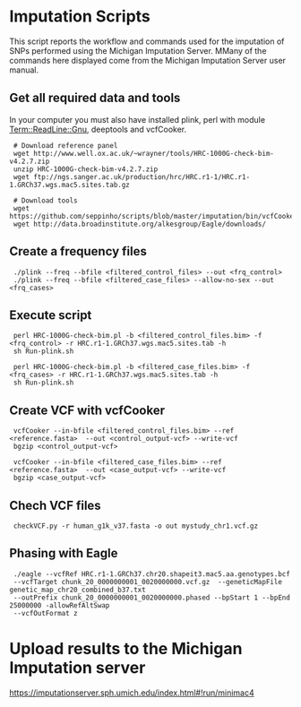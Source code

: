 # Imputation Scripts

This script reports the workflow and commands used for the imputation of SNPs performed using the Michigan Imputation Server. MMany of the commands here displayed come from the Michigan Imputation Server user manual.

 ## Get all required data and tools  
 In your computer you must also have installed plink, perl with module [Term::ReadLine::Gnu](https://coderwall.com/p/kk0hqw/perl-install-term-readline-gnu-on-osx), deeptools and vcfCooker.  
 
     # Download reference panel
     wget http://www.well.ox.ac.uk/~wrayner/tools/HRC-1000G-check-bim-v4.2.7.zip
     unzip HRC-1000G-check-bim-v4.2.7.zip
     wget ftp://ngs.sanger.ac.uk/production/hrc/HRC.r1-1/HRC.r1-1.GRCh37.wgs.mac5.sites.tab.gz
     
     # Download tools
     wget https://github.com/seppinho/scripts/blob/master/imputation/bin/vcfCooker
     wget http://data.broadinstitute.org/alkesgroup/Eagle/downloads/


 ## Create a frequency files
     ./plink --freq --bfile <filtered_control_files> --out <frq_control>
     ./plink --freq --bfile <filtered_case_files> --allow-no-sex --out <frq_cases>

 ## Execute script
     perl HRC-1000G-check-bim.pl -b <filtered_control_files.bim> -f <frq_control> -r HRC.r1-1.GRCh37.wgs.mac5.sites.tab -h
     sh Run-plink.sh
     
     perl HRC-1000G-check-bim.pl -b <filtered_case_files.bim> -f <frq_cases> -r HRC.r1-1.GRCh37.wgs.mac5.sites.tab -h
     sh Run-plink.sh

 ## Create VCF with vcfCooker
     vcfCooker --in-bfile <filtered_control_files.bim> --ref <reference.fasta>  --out <control_output-vcf> --write-vcf
     bgzip <control_output-vcf>
     
     vcfCooker --in-bfile <filtered_case_files.bim> --ref <reference.fasta>  --out <case_output-vcf> --write-vcf
     bgzip <case_output-vcf>

 ## Chech VCF files
     checkVCF.py -r human_g1k_v37.fasta -o out mystudy_chr1.vcf.gz

 ## Phasing with Eagle
     ./eagle --vcfRef HRC.r1-1.GRCh37.chr20.shapeit3.mac5.aa.genotypes.bcf
     --vcfTarget chunk_20_0000000001_0020000000.vcf.gz  --geneticMapFile genetic_map_chr20_combined_b37.txt
     --outPrefix chunk_20_0000000001_0020000000.phased --bpStart 1 --bpEnd 25000000 -allowRefAltSwap
     --vcfOutFormat z

# Upload results to the Michigan Imputation server
https://imputationserver.sph.umich.edu/index.html#!run/minimac4
